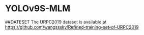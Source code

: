 # YOLOv9S-MLM
##DATESET
The URPC2019 dataset is available at https://github.com/wangsssky/Refined-training-set-of-URPC2019
